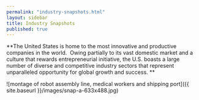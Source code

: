 ```yaml
---
permalink: "industry-snapshots.html"
layout: sidebar
title: Industry Snapshots
published: true
---
```


**The United States is home to the most innovative and productive companies in the world. &nbsp;Owing partially to its vast domestic market and a culture that rewards entrepreneurial initiative, the U.S. boasts a large number of diverse and competitive industry sectors that represent unparalleled opportunity for global growth and success. **

![montage of robot assembly line, medical workers and shipping port]({{ site.baseurl }}/images/snap-a-633x488.jpg)

&nbsp;